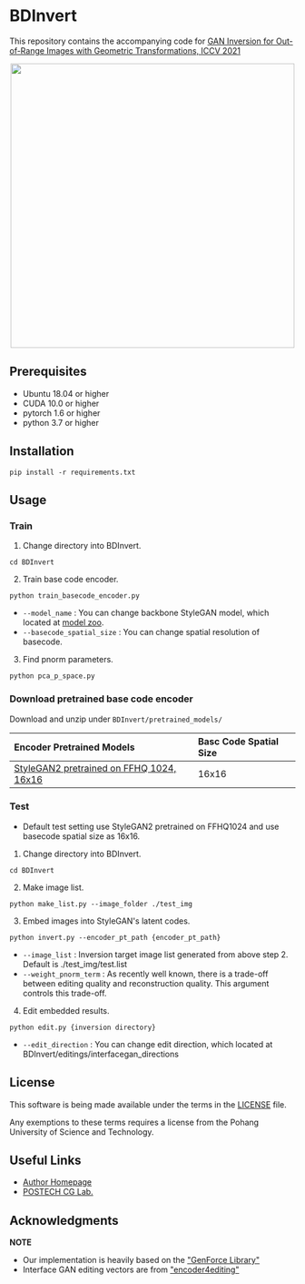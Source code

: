 # BDInvert

This repository contains the accompanying code for [GAN Inversion for Out-of-Range Images with Geometric Transformations, ICCV 2021](https://kkang831.github.io/publication/ICCV_2021_BDInvert/)
<p align="center"><img src = "./Teaser.png" height ="500" />

## Prerequisites
- Ubuntu 18.04 or higher
- CUDA 10.0 or higher
- pytorch 1.6 or higher
- python 3.7 or higher

## Installation
```shell
pip install -r requirements.txt
```

## Usage

### Train
1. Change directory into BDInvert.
```shell
cd BDInvert
```

2. Train base code encoder.
```shell
python train_basecode_encoder.py
```
- `--model_name` : You can change backbone StyleGAN model, which located at [model zoo](MODEL_ZOO.md).
- `--basecode_spatial_size` : You can change spatial resolution of basecode.

3. Find pnorm parameters.
```shell
python pca_p_space.py
```

### Download pretrained base code encoder
Download and unzip  under `BDInvert/pretrained_models/`

| Encoder Pretrained Models                   | Basc Code Spatial Size |
| :--                                         | :--    |
| [StyleGAN2 pretrained on FFHQ 1024, 16x16](https://drive.google.com/file/d/1Gwi7I72vL7rdwET1Q0QnR71ZuZ0M3Jx1/view?usp=sharing)    | 16x16


### Test
* Default test setting use StyleGAN2 pretrained on FFHQ1024 and use basecode spatial size as 16x16.
1. Change directory into BDInvert.
```shell
cd BDInvert
```

2. Make image list.
```shell
python make_list.py --image_folder ./test_img
```

3. Embed images into StyleGAN's latent codes.
```shell
python invert.py --encoder_pt_path {encoder_pt_path}
```
- `--image_list` : Inversion target image list generated from above step 2. Default is ./test_img/test.list
- `--weight_pnorm_term` : As recently well known, there is a trade-off between editing quality and reconstruction quality. This argument controls this trade-off.

4. Edit embedded results.
```shell
python edit.py {inversion directory}
```
- `--edit_direction` : You can change edit direction, which located at BDInvert/editings/interfacegan_directions

## License
This software is being made available under the terms in the [LICENSE](LICENSE) file.

Any exemptions to these terms requires a license from the Pohang University of Science and Technology.

## Useful Links
* [Author Homepage](https://kkang831.github.io/)
* [POSTECH CG Lab.](http://cg.postech.ac.kr/)

## Acknowledgments
**NOTE**
* Our implementation is heavily based on the ["GenForce Library"](https://github.com/genforce/genforce)
* Interface GAN editing vectors are from ["encoder4editing"](https://github.com/omertov/encoder4editing)
